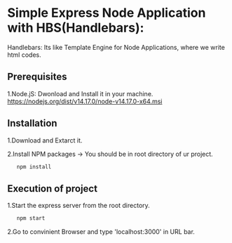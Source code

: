 # Simple Express Node Application with HBS(Handlebars):

Handlebars: Its like Template Engine for Node Applications, where we write html codes.

## Prerequisites

1.Node.jS: Dwonload and Install it in  your machine.
<https://nodejs.org/dist/v14.17.0/node-v14.17.0-x64.msi>

## Installation

1.Download and Extarct it.

2.Install NPM packages
-> You should be in root directory of ur project.

```sh
   npm install       
```

## Execution of project

1.Start the express server from the root directory.

```sh
   npm start
```

2.Go to convinient Browser and type 'localhost:3000' in URL bar.